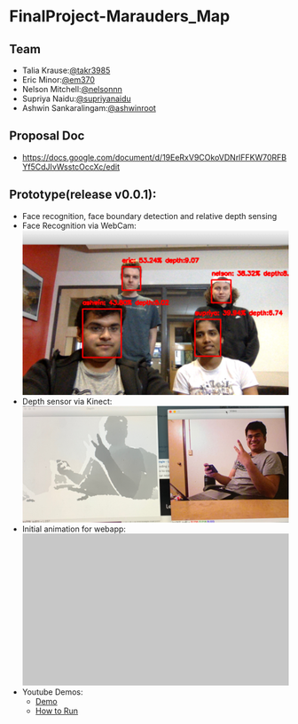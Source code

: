 # FinalProject-Marauders_Map

## Team
* Talia Krause:[@takr3985](https://github.com/takr3985)
* Eric Minor:[@em370](https://github.com/em370)
* Nelson Mitchell:[@nelsonnn](https://github.com/nelsonnn)
* Supriya Naidu:[@supriyanaidu](http://github.com/supriyanaidu)
* Ashwin Sankaralingam:[@ashwinroot](https://github.com/ashwinroot)

## Proposal Doc
* https://docs.google.com/document/d/19EeRxV9COkoVDNrlFFKW70RFBYf5CdJIvWsstcOccXc/edit

## Prototype(release v0.0.1):
- Face recognition, face boundary detection and relative depth sensing 
- Face Recognition via WebCam:
![Face Recognition via WebCam](prototype/results.png)
- Depth sensor via Kinect:
![Depth sensor via Kinect](prototype/depth_kinect.jpeg)
- Initial animation for webapp:         
![Initial animation for webapp](prototype/feet.gif)
- Youtube Demos:
  * [Demo](link)
  * [How to Run](https://youtu.be/pv_LqElPHjc)


